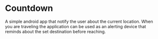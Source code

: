 # Countdown 
A simple android app that notify the user about the current location. When you are traveling the application can be used as an alerting device that reminds about the set destination before reaching.
